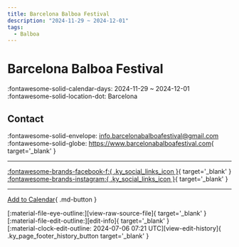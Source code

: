 ```yaml
---
title: Barcelona Balboa Festival
description: "2024-11-29 ~ 2024-12-01"
tags:
  - Balboa
---
```


# Barcelona Balboa Festival 

:fontawesome-solid-calendar-days: 2024-11-29 ~ 2024-12-01  
:fontawesome-solid-location-dot: Barcelona  

## Contact

:fontawesome-solid-envelope: <info.barcelonabalboafestival@gmail.com>  
:fontawesome-solid-globe: <https://www.barcelonabalboafestival.com>{ target='_blank' }  

---

 [:fontawesome-brands-facebook-f:{ .ky_social_links_icon }](https://www.facebook.com/BCNBalboaFestival){ target='_blank' } [:fontawesome-brands-instagram:{ .ky_social_links_icon }](https://instagram.com/barcelonabalboafestival){ target='_blank' }

---

[Add to Calendar](https://swing.news/ics/en/2024/es_ES/barcelona-balboa-festival-2024.ics){ .md-button }

<div class="ky_page_footer" markdown>
<div class="ky_page_footer_trailing" markdown="span">
[:material-file-eye-outline:][view-raw-source-file]{ target='_blank' }
[:material-file-edit-outline:][edit-info]{ target='_blank' }
</div>
<div class="ky_page_footer_leading" markdown="span">
[:material-clock-edit-outline: 2024-07-06 07:21 UTC][view-edit-history]{ .ky_page_footer_history_button target='_blank' }
</div>
</div>

[view-raw-source-file]: https://github.com/swingdance/events/blob/main/2024/es_ES/barcelona-balboa-festival-2024.json "View Raw Source File"
[edit-info]: https://github.com/swingdance/events/issues/new?assignees=&labels=update+event&projects=&template=03-update_entity.yml&title=%5B2024%2Fes_ES%5D%20Barcelona%20Balboa%20Festival&region=es_ES&year=2024&id=barcelona-balboa-festival-2024&name=Barcelona%20Balboa%20Festival&org_id= "Edit Info"

[view-edit-history]: https://github.com/swingdance/events/commits/main/2024/es_ES/barcelona-balboa-festival-2024.json "View Edit History"
